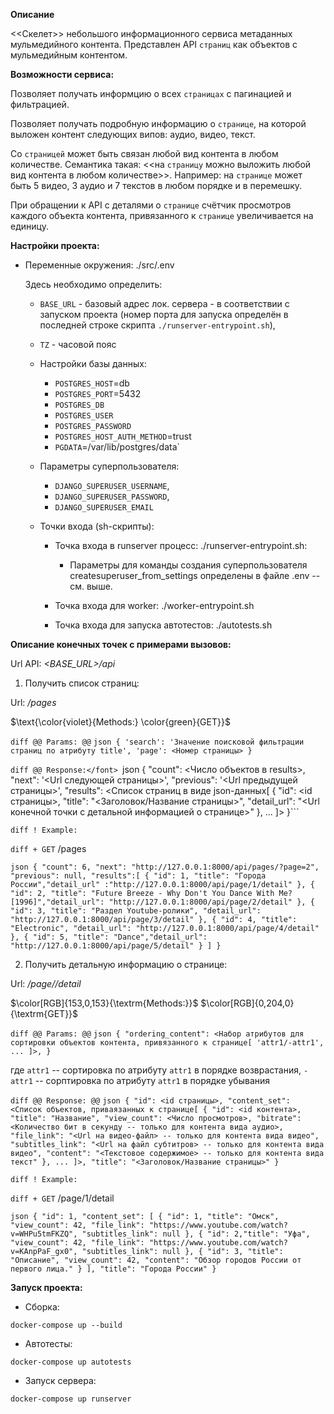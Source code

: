 **Описание**

<<Скелет>> небольшого информационного сервиса метаданных мульмедийного контента.
Представлен API `страниц` как объектов с мульмедийным контентом.


**Возможности сервиса:**

Позволяет получать информцию о всех `страницах` с пагинацией и фильтрацией.

Позволяет получать подробную информацию о `странице`, на которой выложен контент следующих випов: аудио, видео, текст.

Со `страницей` может быть связан любой вид контента в любом количестве. Семантика такая: <<на `страницу` можно выложить любой вид контента в любом количестве>>. Например: на `странице` может быть 5 видео, 3 аудио и 7 текстов в любом порядке и в перемешку.

При обращении к API с деталями о `странице` счётчик просмотров каждого объекта контента, привязанного к `странице` увеличивается на единицу.

**Настройки проекта:**

- Переменные окружения: ./src/.env

  Здесь необходимо определить:

    - `BASE_URL` - базовый адрес лок. сервера - в соответствии с запуском проекта (номер порта для запуска определён в последней строке скрипта `./runserver-entrypoint.sh`),

    - `TZ` - часовой пояс

  - Настройки базы данных:

      - `POSTGRES_HOST`=db
      - `POSTGRES_PORT`=5432
      - `POSTGRES_DB`
      - `POSTGRES_USER`
      - `POSTGRES_PASSWORD`
      - `POSTGRES_HOST_AUTH_METHOD`=trust
      - `PGDATA`=/var/lib/postgres/data`

  - Параметры суперпользователя:

      - `DJANGO_SUPERUSER_USERNAME`,
      - `DJANGO_SUPERUSER_PASSWORD`,
      - `DJANGO_SUPERUSER_EMAIL`

  - Точки входа (sh-скрипты):

    - Точка входа в runserver процесс: ./runserver-entrypoint.sh:

      - Параметры для команды создания суперпользователя createsuperuser_from_settings определены в файле .env -- см. выше.

    - Точка входа для worker: ./worker-entrypoint.sh

    - Точка входа для запуска автотестов: ./autotests.sh


**Описание конечных точек с примерами вызовов:**

Url API: _<BASE_URL>/api_

1. Получить список страниц:

Url: _/pages_

$\text{\color{violet}{Methods:} \color{green}{GET}}$

```diff @@ Params: @@``` ```json { 'search': 'Значение поисковой фильтрации страниц по атрибуту title', 'page': <Номер страницы> }```

```diff @@ Response:</font> ```json { "count": <Число объектов в results>, "next": '<Url следующей страницы>', "previous": '<Url предыдущей страницы>', "results": <Список страниц в виде json-данных[ { "id": <id страницы>, "title": "<Заголовок/Название страницы>", "detail_url": "<Url конечной точки с детальной информацией о странице>" }, ... ]> }```

```diff ! Example: ```

```diff + GET``` /pages

```json { "count": 6, "next": "http://127.0.0.1:8000/api/pages/?page=2", "previous": null, "results":[ { "id": 1, "title": "Города России","detail_url" :"http://127.0.0.1:8000/api/page/1/detail" }, { "id": 2, "title": "Future Breeze - Why Don't You Dance With Me? [1996]","detail_url": "http://127.0.0.1:8000/api/page/2/detail" }, { "id": 3, "title": "Раздел Youtube-ролики", "detail_url": "http://127.0.0.1:8000/api/page/3/detail" }, { "id": 4, "title": "Electronic", "detail_url": "http://127.0.0.1:8000/api/page/4/detail" }, { "id": 5, "title": "Dance","detail_url": "http://127.0.0.1:8000/api/page/5/detail" } ] }```

2. Получить детальную информацию о странице:

Url: _/page/<id>/detail_

$\color[RGB]{153,0,153}{\textrm{Methods:}}$ $\color[RGB]{0,204,0}{\textrm{GET}}$

```diff @@ Params: @@``` ```json { "ordering_content": <Набор атрибутов для сортировки объектов контента, привязанного к странице[ 'attr1/-attr1', ... ]>, }```

где `attr1` -- сортировка по атрибуту `attr1` в порядке возврастания, `-attr1` -- сорптировка по атрибуту `attr1` в порядке убывания

```diff @@ Response: @@``` ```json { "id": <id страницы>, "content_set": <Список объектов, приваязанных к странице[ { "id": <id контента>, "title": "Название", "view_count": <Число просмотров>, "bitrate": <Количество бит в секунду -- только для контента вида аудио>, "file_link": "<Url на видео-файл> -- только для контента вида видео", "subtitles_link": "<Url на файл субтитров> -- только для контента вида видео", "content": "<Текстовое содержимое> -- только для контента вида текст" }, ... ]>, "title": "<Заголовок/Название страницы>" }```

```diff ! Example: ```

```diff + GET``` /page/1/detail

```json { "id": 1, "content_set": [ { "id": 1, "title": "Омск", "view_count": 42, "file_link": "https://www.youtube.com/watch?v=WHPu5tmFKZQ", "subtitles_link": null }, { "id": 2,"title": "Уфа", "view_count": 42, "file_link": "https://www.youtube.com/watch?v=KAnpPaF_gx0", "subtitles_link": null }, { "id": 3, "title": "Описание", "view_count": 42, "content": "Обзор городов России от первого лица." } ], "title": "Города России" }```

**Запуск проекта:**

- Сборка:

```
docker-compose up --build
```

- Автотесты:

```
docker-compose up autotests
```

- Запуск сервера:

```
docker-compose up runserver
```